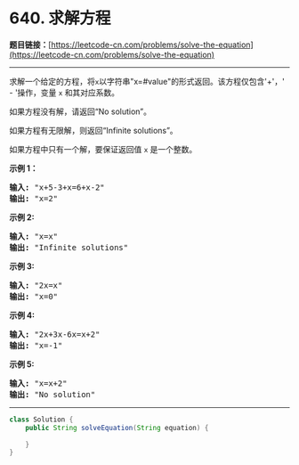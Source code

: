 # 640. 求解方程

**题目链接：**[https://leetcode-cn.com/problems/solve-the-equation](https://leetcode-cn.com/problems/solve-the-equation)

---

<div class="content__1Y2H">
 <div class="notranslate">
  <p>求解一个给定的方程，将<code>x</code>以字符串"x=#value"的形式返回。该方程仅包含'+'，' - '操作，变量&nbsp;<code>x</code>&nbsp;和其对应系数。</p> 
  <p>如果方程没有解，请返回“No solution”。</p> 
  <p>如果方程有无限解，则返回“Infinite solutions”。</p> 
  <p>如果方程中只有一个解，要保证返回值&nbsp;<code>x</code>&nbsp;是一个整数。</p> 
  <p><strong>示例 1：</strong></p> 
  <pre class="language-text"><strong>输入:</strong> "x+5-3+x=6+x-2"
<strong>输出:</strong> "x=2"
</pre> 
  <p><strong>示例 2:</strong></p> 
  <pre class="language-text"><strong>输入:</strong> "x=x"
<strong>输出:</strong> "Infinite solutions"
</pre> 
  <p><strong>示例 3:</strong></p> 
  <pre class="language-text"><strong>输入:</strong> "2x=x"
<strong>输出:</strong> "x=0"
</pre> 
  <p><strong>示例 4:</strong></p> 
  <pre class="language-text"><strong>输入:</strong> "2x+3x-6x=x+2"
<strong>输出:</strong> "x=-1"
</pre> 
  <p><strong>示例 5:</strong></p> 
  <pre class="language-text"><strong>输入:</strong> "x=x+2"
<strong>输出:</strong> "No solution"
</pre> 
 </div>
</div>

---

```java
class Solution {
    public String solveEquation(String equation) {
        
    }
}
```